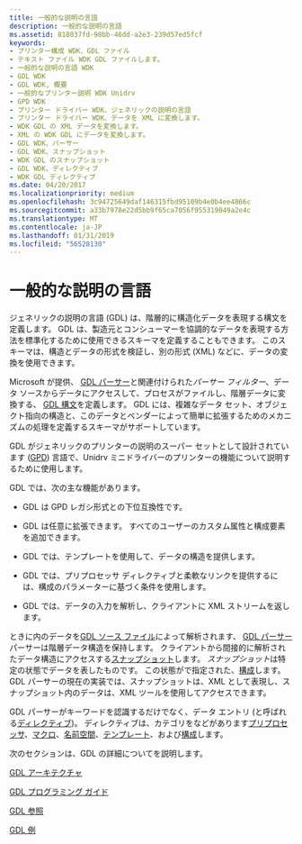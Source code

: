```yaml
---
title: 一般的な説明の言語
description: 一般的な説明の言語
ms.assetid: 818037fd-90bb-46dd-a2e3-239d57ed5fcf
keywords:
- プリンター構成 WDK、GDL ファイル
- テキスト ファイル WDK GDL ファイルします。
- 一般的な説明の言語 WDK
- GDL WDK
- GDL WDK, 概要
- 一般的なプリンター説明 WDK Unidrv
- GPD WDK
- プリンター ドライバー WDK、ジェネリックの説明の言語
- プリンター ドライバー WDK、データを XML に変換します。
- WDK GDL の XML データを変換します。
- XML の WDK GDL にデータを変換します。
- GDL WDK、パーサー
- GDL WDK、スナップショット
- WDK GDL のスナップショット
- GDL WDK、ディレクティブ
- WDK GDL ディレクティブ
ms.date: 04/20/2017
ms.localizationpriority: medium
ms.openlocfilehash: 3c94725649daf146315fbd95109b4e0b4ee4866c
ms.sourcegitcommit: a33b7978e22d5bb9f65ca7056f955319049a2e4c
ms.translationtype: MT
ms.contentlocale: ja-JP
ms.lasthandoff: 01/31/2019
ms.locfileid: "56528130"
---
```

# <a name="generic-description-language"></a>一般的な説明の言語


ジェネリックの説明の言語 (GDL) は、階層的に構造化データを表現する構文を定義します。 GDL は、製造元とコンシューマーを協調的なデータを表現する方法を標準化するために使用できるスキーマを定義することもできます。 このスキーマは、構造とデータの形式を検証し、別の形式 (XML) などに、データの変換を使用できます。

Microsoft が提供、 [GDL パーサー](gdl-parser.md)と関連付けられた*パーサー フィルター*、データ ソースからデータにアクセスして、プロセスがファイルし、階層データに変換する、 [GDL 構文](gdl-syntax.md)を定義します。 GDL には、複雑なデータ セット、オブジェクト指向の構造と、このデータとベンダーによって簡単に拡張するためのメカニズムの処理を定義するスキーマがサポートしています。

GDL がジェネリックのプリンターの説明のスーパー セットとして設計されています ([GPD](introduction-to-gpd-files.md)) 言語で、Unidrv ミニドライバーのプリンターの機能について説明するために使用します。

GDL では、次の主な機能があります。

-   GDL は GPD レガシ形式との下位互換性です。

-   GDL は任意に拡張できます。 すべてのユーザーのカスタム属性と構成要素を追加できます。

-   GDL では、テンプレートを使用して、データの構造を提供します。

-   GDL では、プリプロセッサ ディレクティブと柔軟なリンクを提供するには、構成のパラメーターに基づく条件を使用します。

-   GDL では、データの入力を解析し、クライアントに XML ストリームを返します。

ときに内のデータを[GDL ソース ファイル](gdl-source-files.md)によって解析されます、 [GDL パーサー](gdl-parser.md)パーサーは階層データ構造を保持します。 クライアントから間接的に解析されたデータ構造にアクセスする[スナップショット](gdl-snapshots.md)します。 *スナップショット*は特定の状態でデータを表したものです。 この状態がで指定された、[構成](gdl-configurations.md)します。 GDL パーサーの現在の実装では、スナップショットは、XML として表現し、スナップショット内のデータは、XML ツールを使用してアクセスできます。

GDL パーサーがキーワードを認識するだけでなく、データ エントリ (と呼ばれる[ディレクティブ](gdl-directives.md))。 ディレクティブは、カテゴリをなどがあります[プリプロセッサ](gdl-source-file-preprocessor-directives.md)、[マクロ](gdl-directives-for-macros.md)、[名前空間](gdl-directives-for-namespaces.md)、[テンプレート](gdl-directives-for-templates.md)、および[構成](gdl-directives-for-configurations.md)します。

次のセクションは、GDL の詳細についてを説明します。

[GDL アーキテクチャ](gdl-architecture.md)

[GDL プログラミング ガイド](gdl-programming-guide.md)

[GDL 参照](gdl-reference.md)

[GDL 例](gdl-examples.md)

 

 




